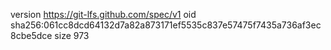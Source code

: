 version https://git-lfs.github.com/spec/v1
oid sha256:061cc8dcd64132d7a82a873171ef5535c837e57475f7435a736af3ec8cbe5dce
size 973
